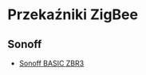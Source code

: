  # Przekaźniki ZigBee
 
 ## Sonoff
 
 * [Sonoff BASIC ZBR3](../producenci/Sonoff/Sonoff%20BASIC%20ZBR3.md)
